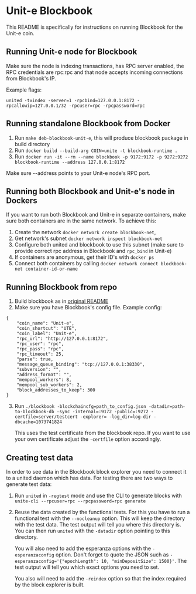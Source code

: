 # Unit-e Blockbook

This README is specifically for instructions on running Blockbook for the Unit-e coin.

## Running Unit-e node for Blockbook

Make sure the node is indexing transactions, has RPC server enabled, the RPC credentials are rpc:rpc and that node accepts incoming connections from Blockbook's IP.

Example flags:
```
united -txindex -server=1 -rpcbind=127.0.0.1:8172 -rpcallowip=127.0.0.1/32 -rpcuser=rpc -rpcpassword=rpc
```

## Running standalone Blockbook from Docker

1. Run `make deb-blockbook-unit-e`, this will produce blockbook package in build directory
2. Run `docker build --build-arg COIN=unite -t blockbook-runtime .`
3. Run `docker run -it --rm --name blockbook -p 9172:9172 -p 9272:9272 blockbook-runtime --address 127.0.0.1:8172`

Make sure --address points to your Unit-e node's RPC port.

## Running both Blockbook and Unit-e's node in Dockers

If you want to run both Blockbook and Unit-e in separate containers, make sure both containers are in the same network.
To achieve this:
1. Create the network `docker network create blockbook-net`,
2. Get network's subnet `docker network inspect blockbook-net`
3. Configure both united and blockbook to use this subnet (make sure to provide correct rpc address in Blockbook and `rpc_bind` in Unit-e)
4. If containers are anonymous, get their ID's with `docker ps`
5. Connect both containers by calling `docker network connect blockbook-net container-id-or-name`


## Running Blockbook from repo

1. Build blockbook as in [original README](README.md)
2. Make sure you have Blockbook's config file. Example config:
```
{
    "coin_name": "Unit-e",
    "coin_shortcut": "UTE",
    "coin_label": "Unit-e",
    "rpc_url": "http://127.0.0.1:8172",
    "rpc_user": "rpc",
    "rpc_pass": "rpc",
    "rpc_timeout": 25,
    "parse": true,
    "message_queue_binding": "tcp://127.0.0.1:38330",
    "subversion": "",
    "address_format": "",
    "mempool_workers": 8,
    "mempool_sub_workers": 2,
    "block_addresses_to_keep": 300
}
```
3. Run `./blockbook -blockchaincfg=path_to_config.json
   -datadir=path-to-blockbook-db -sync -internal=:9172 -public=:9272
   -certfile=server/testcert -explorer= -log_dir=log-dir -dbcache=1073741824`

   This uses the test certificate from the blockbook repo. If you want to use
   your own certificate adjust the `-certfile` option accordingly.


## Creating test data

In order to see data in the Blockbook block explorer you need to connect it to
a united daemon which has data. For testing there are two ways to generate test
data:

1. Run `united` in `-regtest` mode and use the CLI to generate blocks with
   `unite-cli --rpcuser=rpc --rpcpassword=rpc generate`
2. Reuse the data created by the functional tests. For this you have to run a
   functional test with the `--nocleanup` option. This will keep the directory
   with the test data. The test output will tell you where this directory is.
   You can then run `united` with the `-datadir` option pointing to this
   directory.

   You will also need to add the esperanza options with the
   `-esperanzaconfig` option. Don't forget to quote the JSON such as
   `-esperanzaconfig='{"epochLength": 10, "minDepositSize": 1500}'`. The test
   output will tell you which exact options you need to set.

   You also will need to add the `-reindex` option so that the index required by
   the block explorer is built.
